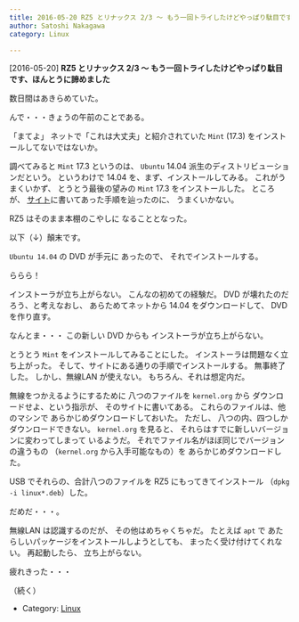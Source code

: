 ```yaml
---
title: 2016-05-20 RZ5 とリナックス 2/3 〜 もう一回トライしたけどやっぱり駄目です、ほんとうに諦めました
author: Satoshi Nakagawa
category: Linux

---
```


[2016-05-20] **RZ5 とリナックス 2/3 〜 もう一回トライしたけどやっぱり駄目です、ほんとうに諦めました** 

 数日間はあきらめていた。

 んで・・・きょうの午前のことである。

 「まてよ」
 ネットで「これは大丈夫」と紹介されていた
`Mint` (17.3) をインストールしてないではないか。

 調べてみると `Mint` 17.3 というのは、
`Ubuntu` 14.04 派生のディストリビューションだという。
というわけで 14.04 を、まず、インストールしてみる。
これがうまくいかず、
とうとう最後の望みの `Mint` 17.3 をインストールした。
ところが、
[サイト](http://akiba-neo.com/letsnote/rz5/397/)に書いてあった手順を辿ったのに、
うまくいかない。

 RZ5 はそのまま本棚のこやしに
なることとなった。

 以下（↓）顛末です。

<!--more-->

 `Ubuntu 14.04` の DVD が手元に
あったので、
それでインストールする。

 ららら！

 インストーラが立ち上がらない。
こんなの初めての経験だ。
DVD が壊れたのだろう、と考えなおし、
あらためてネットから 14.04 をダウンロードして、
DVD を作り直す。

 なんとま・・・
この新しい DVD からも
インストーラが立ち上がらない。

 とうとう 
`Mint` をインストールしてみることにした。
インストーラは問題なく立ち上がった。
そして、サイトにある通りの手順でインストールする。
無事終了した。
しかし、無線LAN が使えない。
もちろん、それは想定内だ。

 無線をつかえるようにするために
八つのファイルを `kernel.org` から
ダウンロードせよ、という指示が、
そのサイトに書いてある。
これらのファイルは、他のマシンで
あらかじめダウンロードしておいた。
ただし、
八つの内、四つしかダウンロードできない。
`kernel.org` を見ると、
それらはすでに新しいバージョンに変わってしまって
いるようだ。
それでファイル名がほぼ同じでバージョンの違うもの
（`kernel.org` から入手可能なもの）を
あらかじめダウンロードした。

 USB でそれらの、合計八つのファイルを
RZ5 にもってきてインストール
（`dpkg -i linux*.deb`）した。

 だめだ・・・。

 無線LAN は認識するのだが、
その他はめちゃくちゃだ。
たとえば `apt` で
あたらしいパッケージをインストールしようとしても、
まったく受け付けてくれない。
再起動したら、
立ち上がらない。

 疲れきった・・・

 （続く）

- Category: [Linux](https://merapano.github.io/categories.html#Linux)

